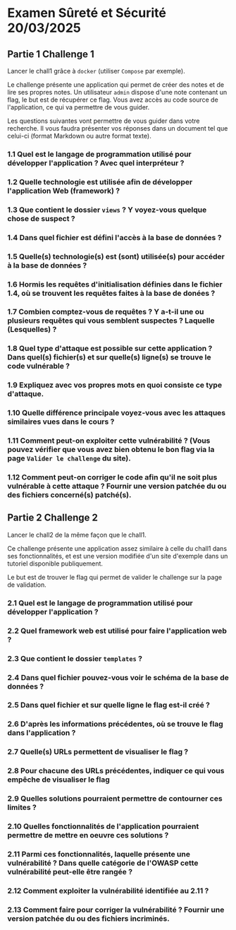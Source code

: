 # Examen Sûreté et Sécurité 20/03/2025

## Partie 1 Challenge 1

Lancer le chall1 grâce à `docker` (utiliser `Compose` par exemple).

Le challenge présente une application qui permet de créer des notes et de lire ses propres notes.
Un utilisateur `admin` dispose d'une note contenant un flag, le but est de récupérer ce flag.
Vous avez accès au code source de l'application, ce qui va permettre de vous guider.

Les questions suivantes vont permettre de vous guider dans votre recherche.
Il vous faudra présenter vos réponses dans un document tel que celui-ci (format Markdown ou autre format texte).

### 1.1 Quel est le langage de programmation utilisé pour développer l'application ? Avec quel interpréteur ?

### 1.2 Quelle technologie est utilisée afin de développer l'application Web (framework) ?

### 1.3 Que contient le dossier `views` ? Y voyez-vous quelque chose de suspect ?

### 1.4 Dans quel fichier est défini l'accès à la base de données ?

### 1.5 Quelle(s) technologie(s) est (sont) utilisée(s) pour accéder à la base de données ?

### 1.6 Hormis les requêtes d'initialisation définies dans le fichier 1.4, où se trouvent les requêtes faites à la base de donées ?

### 1.7 Combien comptez-vous de requêtes ? Y a-t-il une ou plusieurs requêtes qui vous semblent suspectes ? Laquelle (Lesquelles) ?

### 1.8 Quel type d'attaque est possible sur cette application ? Dans quel(s) fichier(s) et sur quelle(s) ligne(s) se trouve le code vulnérable ?

### 1.9 Expliquez avec vos propres mots en quoi consiste ce type d'attaque.

### 1.10 Quelle différence principale voyez-vous avec les attaques similaires vues dans le cours ?

### 1.11 Comment peut-on exploiter cette vulnérabilité ? (Vous pouvez vérifier que vous avez bien obtenu le bon flag via la page `Valider le challenge` du site).

### 1.12 Comment peut-on corriger le code afin qu'il ne soit plus vulnérable à cette attaque ? Fournir une version patchée du ou des fichiers concerné(s) patché(s).

## Partie 2 Challenge 2

Lancer le chall2 de la même façon que le chall1.

Ce challenge présente une application assez similaire à celle du chall1 dans ses fonctionnalités, et est une version 
modifiée d'un site d'exemple dans un tutoriel disponible publiquement.

Le but est de trouver le flag qui permet de valider le challenge sur la page de validation.

### 2.1 Quel est le langage de programmation utilisé pour développer l'application ?

### 2.2 Quel framework web est utilisé pour faire l'application web ?

### 2.3 Que contient le dossier `templates` ?

### 2.4 Dans quel fichier pouvez-vous voir le schéma de la base de données ?

### 2.5 Dans quel fichier et sur quelle ligne le flag est-il créé ?

### 2.6 D'après les informations précédentes, où se trouve le flag dans l'application ?

### 2.7 Quelle(s) URLs permettent de visualiser le flag ?

### 2.8 Pour chacune des URLs précédentes, indiquer ce qui vous empêche de visualiser le flag

### 2.9 Quelles solutions pourraient permettre de contourner ces limites ?

### 2.10 Quelles fonctionnalités de l'application pourraient permettre de mettre en oeuvre ces solutions ?

### 2.11 Parmi ces fonctionnalités, laquelle présente une vulnérabilité ? Dans quelle catégorie de l'OWASP cette vulnérabilité peut-elle être rangée ?

### 2.12 Comment exploiter la vulnérabilité identifiée au 2.11 ?

### 2.13 Comment faire pour corriger la vulnérabilité ? Fournir une version patchée du ou des fichiers incriminés.


